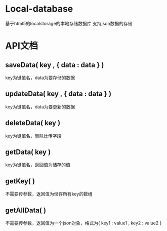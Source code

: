 # Local-database
基于html5的localstorage的本地存储数据库
支持json数据的存储

# API文档
## saveData( key , { data : data } )
key为键值名，data为要存储的数据

## updateData( key , { data : data } )
key为键值名，data为要更新的数据

## deleteData( key )
key为键值名，删除比传字段

## getData( key )
key为键值名，返回值为储存的值

## getKey( )
不需要传参数，返回值为储存所有key的数组

## getAllData( )
不需要传参数，返回值为一个json对象，格式为{ key1 : value1 , key2 : value2 }
